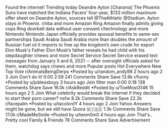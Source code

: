 Found the internet!
Trending today
Deandre Ayton
[Charania] The Phoenix Suns have matched the Indiana Pacers’ four-year, $133 million maximum offer sheet on Deandre Ayton, sources tell @TheAthletic @Stadium. Ayton stays in Phoenix.
r/nba and more
Amazon Ring
Amazon finally admits giving cops Ring doorbell data without user consent
r/technology and more
Nintendo
Nintendo Japan officially provides spousal benefits to same-sex partnerships
Saudi Arabia
Saudi Arabia more than doubles the amount of Russian fuel oil it imports to free up the kingdom’s own crude for export
Elon Musk's Father
Elon Musk’s father reveals he had child with his stepdaughter
r/news and more
Secret Service
Secret Service erased text messages from January 5 and 6, 2021 -- after oversight officials asked for them, watchdog says
r/news and more
Popular posts
Hot
Everywhere
New
Top
Vote
r/AnimalsBeingDerps
•Posted by
u/random_andy98
2 hours ago
2
3
Join
Don't do it!
0:00
2:59
241 Comments
Share
Save
13.8k
r/funny
•Posted by
u/joblessboyy
3 hours ago
Join
filter man
0:00
0:18
138 Comments
Share
Save
16.0k
r/AskReddit
•Posted by
u/ToeMost3146
15 hours ago
2
5
Join
What celebrity would break the internet if they decided to start their porn career?
nsfw
8.2k Comments
Share
Save
22.2k
r/facepalm
•Posted by
u/tacolordY
4 hours ago
2
Join
Yahoo Answers might be gone, but we still have Quora
 🇲​🇮​🇸​🇨​
1.3k Comments
Share
Save
17.0k
r/MadeMeSmile
•Posted by
u/teem0m0
4 hours ago
Join
That's.. Pretty cool
 Family & Friends 
78 Comments
Share
Save
Advertisement